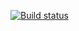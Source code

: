 [![Build status](https://ci.appveyor.com/api/projects/status/wdtah4joow8h2s8s?svg=true)](https://ci.appveyor.com/project/DurckinaMilana/events)